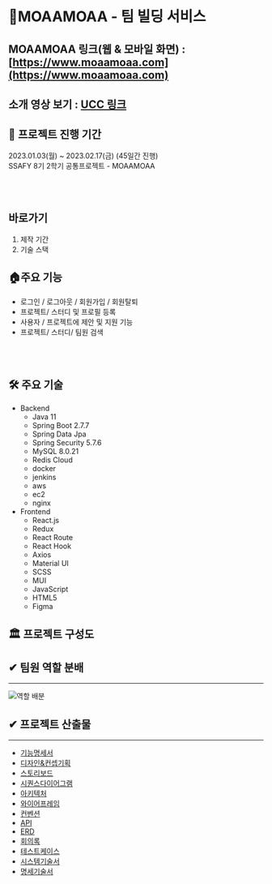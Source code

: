 # 🐇MOAAMOAA - 팀 빌딩 서비스
> 
> 



## MOAAMOAA 링크(웹 & 모바일 화면) : [https://www.moaamoaa.com](https://www.moaamoaa.com)
## 소개 영상 보기 : [UCC 링크](https://youtu.be/WU3tIIOS0Ec)

## 🔻 프로젝트 진행 기간
2023.01.03(월) ~ 2023.02.17(금) (45일간 진행)  
SSAFY 8기 2학기 공통프로젝트 - MOAAMOAA

</br>


</br>

## 바로가기

1. 제작 기간
2. 기술 스택


## 🏠주요 기능


- 로그인 / 로그아웃 / 회원가입 / 회원탈퇴
- 프로젝트/ 스터디 및 프로필 등록
- 사용자 / 프로젝트에 제안 및 지원 기능
- 프로젝트/ 스터디/ 팀원 검색

<br>
<br>

## 🛠 주요 기술

- Backend
    - Java 11
    - Spring Boot 2.7.7
    - Spring Data Jpa
    - Spring Security 5.7.6
    - MySQL 8.0.21
    - Redis Cloud
    - docker
    - jenkins
    - aws
    - ec2
    - nginx
- Frontend
    - React.js
    - Redux
    - React Route
    - React Hook
    - Axios
    - Material UI
    - SCSS
    - MUI
    - JavaScript
    - HTML5
    - Figma

## 🏛 프로젝트 구성도

   

## ✔ 팀원 역할 분배
---
![역할 배분](https://user-images.githubusercontent.com/55949647/154541550-b52932b4-9e3d-4788-9994-98dd7fe8c875.png)

## ✔ 프로젝트 산출물
---
- [기능명세서](./docs/기능명세서.md)
- [디자인&컨셉기획](./docs/디자인&컨셉기획.md)
- [스토리보드](./docs/스토리보드.md)
- [시퀀스다이어그램](./docs/시퀀스다이어그램.md)
- [아키텍처](./docs/서비스_아키텍처.md)
- [와이어프레임](./docs/와이어프레임.md)
- [컨벤션](./docs/컨벤션.md)
- [API](./docs/API.md)
- [ERD](./docs/ERD.md)
- [회의록](./docs/회의록.md)
- [테스트케이스](./docs/TUPLI_테스트케이스.xlsx)
- [시스템기술서](./docs/TUPLI_시스템_기술서.docx)
- [명세기술서](./docs/TUPLI_명세_기술서.docx)